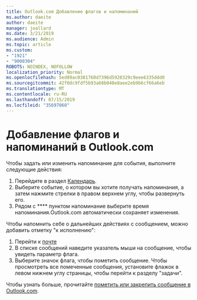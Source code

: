 ```yaml
---
title: Outlook.com Добавление флагов и напоминаний
ms.author: daeite
author: daeite
manager: joallard
ms.date: 3/21/2019
ms.audience: Admin
ms.topic: article
ms.custom:
- "1921"
- "9000304"
ROBOTS: NOINDEX, NOFOLLOW
localization_priority: Normal
ms.openlocfilehash: 5ed89ac0381760d7396d5920329c9eee6335ddd0
ms.sourcegitcommit: 42f0dc9fdf5b93a68b048e8aee2eb9b6cf66a6eb
ms.translationtype: MT
ms.contentlocale: ru-RU
ms.lasthandoff: 07/15/2019
ms.locfileid: "35697060"
---
```

# <a name="adding-flags-and-reminders-in-outlookcom"></a>Добавление флагов и напоминаний в Outlook.com

Чтобы задать или изменить напоминание для события, выполните следующие действия:

1. Перейдите в раздел [Календарь](https://outlook.live.com/calendar/).
1. Выберите событие, о котором вы хотите получать напоминания, а затем нажмите стрелки в правом верхнем углу, чтобы развернуть его.
1. Рядом с **** пунктом напоминание выберите время напоминания.Outlook.com автоматически сохраняет изменения.

Чтобы напомнить себе о дальнейших действиях с сообщением, можно добавить отметку "к исполнению":

1. Перейти к [почте](https://outlook.live.com/mail/)
1. В списке сообщений наведите указатель мыши на сообщение, чтобы увидеть параметр флага.
1. Выберите значок флага, чтобы пометить сообщение. Чтобы просмотреть все помеченные сообщения, установите флажок в левом нижнем углу страницы, чтобы перейти к разделу "задачи".
 
Чтобы узнать больше, прочитайте [пометить или закрепить сообщение в Outlook.com](https://support.office.com/article/8e911e69-30d6-4cc8-8c71-a1163560618a?wt.mc_id=Office_Outlook_com_Alchemy).
